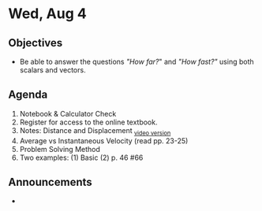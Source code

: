 Wed, Aug 4
=========  

Objectives
------------
- Be able to answer the questions *"How far?*" and *"How fast?"* using both scalars and vectors.

Agenda  
---------  

 1. Notebook & Calculator Check
 2. Register for access to the online textbook.
 3. Notes: Distance and Displacement <sub>[video version](https://youtu.be/Kg8_x4kYRfk)</sub>
 4. Average vs Instantaneous Velocity (read pp. 23-25)
 5. Problem Solving Method
 6. Two examples: (1) Basic (2) p. 46 #66

Announcements
-------------  
- 
<!--stackedit_data:
eyJoaXN0b3J5IjpbLTc3ODI4ODAyNiw1NDYzMzE4MjMsNTYxNj
IyNjk4LC0yMTE0MDk4ODg1LC02ODAyMjc3MzksMjAzNDUxNjUz
MCwxMzQ4MDEyMjg3LDE3NDU3Mjg4MCwtMTQyNjQwNzQwOCwyMD
c0NjEyNzMwLC0xNTIyODE2ODExLDgwMTM0OTIyMSwxNzMwMDkw
MDMxLDk1ODcwMDU4LC0xMTU0MzE4ODQyLDE1ODQyMTAyMjcsMj
Y2NTQ4Nzk1LC03NzU0NDI5MDYsMTIzMjMxNjk1NSw2MTgwNDIz
MzddfQ==
-->